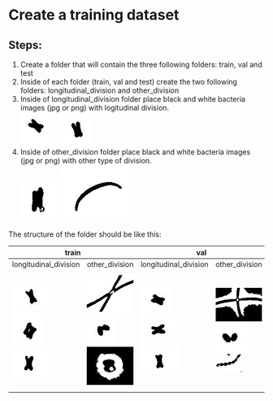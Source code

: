 # Create a training dataset

## Steps:
1. Create a folder that will contain the three following folders: train, val and test
2. Inside of each folder (train, val and test) create the two following folders: longitudinal_division and other_division
3. Inside of longitudinal_division folder place black and white bacteria images (jpg or png) with logitudinal division.<br>
![longitudinal1](longdiv_train_55.jpg) ![longitudinal2](longdiv_train_72.jpg)
4. Inside of other_division folder place black and white bacteria images (jpg or png) with other type of division.<br>
![other1](other_1.jpg) ![other2](other_2.jpg)

The structure of the folder should be like this:<br>

<table>
  <thead>
    <tr>
      <th colspan=4>train</th>
      <th colspan=4>val</th>
      <th colspan=4>test</th>
    </tr>
  </thead>
  <tbody>
    <tr>
      <td colspan=2>longitudinal_division</td>
      <td colspan=2>other_division</td>
      <td colspan=2>longitudinal_division</td>
      <td colspan=2>other_division</td>
      <td colspan=2>longitudinal_division</td>
      <td colspan=2>other_division</td>
    </tr>
      <td colspan=2><img src="train_long_1.jpg" alt=""></img> <img src="train_long_2.jpg" alt=""></img> <img src="train_long_3.jpg" alt=""></img>
      <td colspan=2><img src="train_other_1.jpg" alt=""></img> <img src="train_other_2.jpg" alt=""></img> <img src="train_other_3.jpg" alt=""></img>
      <td colspan=2><img src="val_long_1.jpg" alt=""></img> <img src="val_long_2.jpg" alt=""></img> <img src="val_long_3.jpg" alt=""></img>
      <td colspan=2><img src="val_other_1.jpg" alt=""></img> <img src="val_other_2.jpg" alt=""></img> <img src="val_other_3.jpg" alt=""></img>
      <td colspan=2><img src="test_long_1.jpg" alt=""></img> <img src="test_long_2.jpg" alt=""></img> <img src="test_long_3.jpg" alt=""></img>
      <td colspan=2><img src="test_other_1.jpg" alt=""></img> <img src="test_other_2.jpg" alt=""></img> <img src="test_other_3.jpg" alt=""></img>
    <tr>
    </tr>
  </tbody>
</table>

